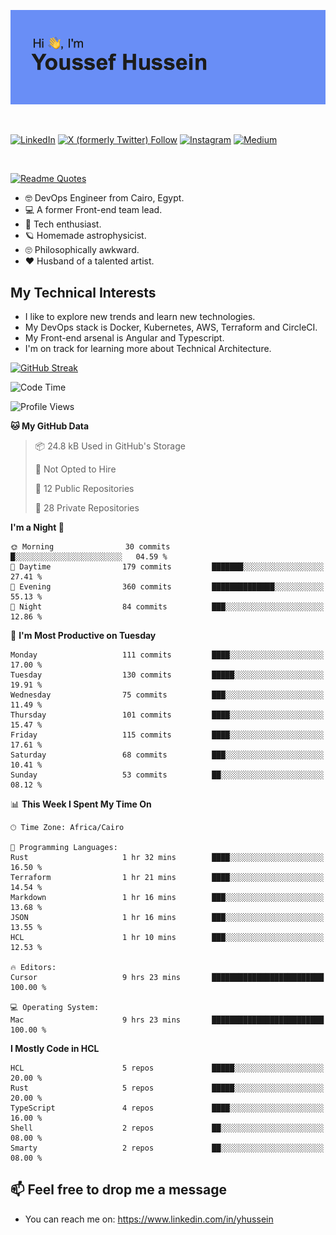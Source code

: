 [![Youssef's GitHub Banner](./assets/youssef-hussein.png)](https://github.com/yorki404)

</br>

[![LinkedIn](https://img.shields.io/badge/linkedin-%230077B5.svg?style=for-the-badge&logo=linkedin&logoColor=white)](https://www.linkedin.com/in/yhussein/)
[![X (formerly Twitter) Follow](https://img.shields.io/twitter/follow/devqikHQ?style=for-the-badge&logo=X&logoColor=White&labelColor=White)](https://twitter.com/devqikHQ)
[![Instagram](https://img.shields.io/badge/devqik-E4405F?style=for-the-badge&logo=Instagram&logoColor=white)](https://instagram.com/devqik)
[![Medium](https://img.shields.io/badge/Medium-12100E?style=for-the-badge&logo=medium&logoColor=white)](https://medium.com/@devqik)

</br>

[![Readme Quotes](https://quotes-github-readme.vercel.app/api?type=horizontal&theme=dark)](https://github.com/piyushsuthar/github-readme-quotes)

- :nerd_face: DevOps Engineer from Cairo, Egypt.
- :computer: A former Front-end team lead.
- :satellite: Tech enthusiast.
- :ringed_planet: Homemade astrophysicist.
- :roll_eyes: Philosophically awkward.
- :heart: Husband of a talented artist.

## My Technical Interests

- I like to explore new trends and learn new technologies.
- My DevOps stack is Docker, Kubernetes, AWS, Terraform and CircleCI.
- My Front-end arsenal is Angular and Typescript.
- I'm on track for learning more about Technical Architecture.

[![GitHub Streak](https://streak-stats.demolab.com/?user=devqik&theme=dark)](https://git.io/streak-stats)

<!--START_SECTION:waka-->
![Code Time](http://img.shields.io/badge/Code%20Time-1%2C011%20hrs%2039%20mins-blue)

![Profile Views](http://img.shields.io/badge/Profile%20Views-0-blue)

**🐱 My GitHub Data** 

> 📦 24.8 kB Used in GitHub's Storage 
 > 
> 🚫 Not Opted to Hire
 > 
> 📜 12 Public Repositories 
 > 
> 🔑 28 Private Repositories 
 > 
**I'm a Night 🦉** 

```text
🌞 Morning                30 commits          █░░░░░░░░░░░░░░░░░░░░░░░░   04.59 % 
🌆 Daytime                179 commits         ███████░░░░░░░░░░░░░░░░░░   27.41 % 
🌃 Evening                360 commits         ██████████████░░░░░░░░░░░   55.13 % 
🌙 Night                  84 commits          ███░░░░░░░░░░░░░░░░░░░░░░   12.86 % 
```
📅 **I'm Most Productive on Tuesday** 

```text
Monday                   111 commits         ████░░░░░░░░░░░░░░░░░░░░░   17.00 % 
Tuesday                  130 commits         █████░░░░░░░░░░░░░░░░░░░░   19.91 % 
Wednesday                75 commits          ███░░░░░░░░░░░░░░░░░░░░░░   11.49 % 
Thursday                 101 commits         ████░░░░░░░░░░░░░░░░░░░░░   15.47 % 
Friday                   115 commits         ████░░░░░░░░░░░░░░░░░░░░░   17.61 % 
Saturday                 68 commits          ███░░░░░░░░░░░░░░░░░░░░░░   10.41 % 
Sunday                   53 commits          ██░░░░░░░░░░░░░░░░░░░░░░░   08.12 % 
```


📊 **This Week I Spent My Time On** 

```text
🕑︎ Time Zone: Africa/Cairo

💬 Programming Languages: 
Rust                     1 hr 32 mins        ████░░░░░░░░░░░░░░░░░░░░░   16.50 % 
Terraform                1 hr 21 mins        ████░░░░░░░░░░░░░░░░░░░░░   14.54 % 
Markdown                 1 hr 16 mins        ███░░░░░░░░░░░░░░░░░░░░░░   13.68 % 
JSON                     1 hr 16 mins        ███░░░░░░░░░░░░░░░░░░░░░░   13.55 % 
HCL                      1 hr 10 mins        ███░░░░░░░░░░░░░░░░░░░░░░   12.53 % 

🔥 Editors: 
Cursor                   9 hrs 23 mins       █████████████████████████   100.00 % 

💻 Operating System: 
Mac                      9 hrs 23 mins       █████████████████████████   100.00 % 
```

**I Mostly Code in HCL** 

```text
HCL                      5 repos             █████░░░░░░░░░░░░░░░░░░░░   20.00 % 
Rust                     5 repos             █████░░░░░░░░░░░░░░░░░░░░   20.00 % 
TypeScript               4 repos             ████░░░░░░░░░░░░░░░░░░░░░   16.00 % 
Shell                    2 repos             ██░░░░░░░░░░░░░░░░░░░░░░░   08.00 % 
Smarty                   2 repos             ██░░░░░░░░░░░░░░░░░░░░░░░   08.00 % 
```




<!--END_SECTION:waka-->

## 📫 Feel free to drop me a message
- You can reach me on: https://www.linkedin.com/in/yhussein
